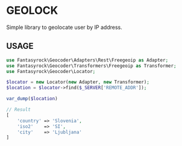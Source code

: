 # GEOLOCK #

Simple library to geolocate user by IP address.

## USAGE ##

```php
use Fantasyrock\Geocoder\Adapters\Rest\Freegeoip as Adapter;
use Fantasyrock\Geocoder\Transformers\Freegeoip as Transformer;
use Fantasyrock\Geocoder\Locator;

$locator = new Locator(new Adapter, new Transformer);
$location = $locator->find($_SERVER['REMOTE_ADDR']);

var_dump($location)

// Result
[
    'country' => 'Slovenia',
    'iso2'    => 'SI',
    'city'    => 'Ljubljana'
]
```
